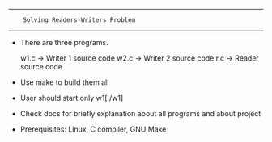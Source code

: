 **************************************************************************

		Solving Readers-Writers Problem

**************************************************************************

- There are three programs.

	w1.c	-> 	Writer 1 source code
	w2.c	->	Writer 2 source code
	r.c	->	Reader source code

- Use make to build them all

- User should start only w1[./w1]

- Check docs for briefly explanation about all programs and about project

- Prerequisites: Linux, C compiler, GNU Make
